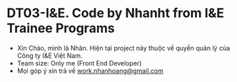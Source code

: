 # DT03-I&E. Code by Nhanht from I&E Trainee Programs
* Xin Chào, mình là Nhân. Hiện tại project này thuộc về quyền quản lý của Công ty I&E Việt Nam.
* Team size: Only me (Front End Developer)
* Mọi góp ý xin trả về work.nhanhoang@gmail.com

